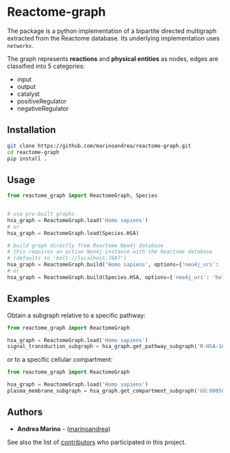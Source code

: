 # Reactome-graph

The package is a python implementation of a bipartite directed multigraph extracted from the Reactome database. Its underlying implementation uses `networkx`.

The graph represents **reactions** and **physical entities** as nodes, edges are classified into 5 categories:

- input
- output
- catalyst
- positiveRegulator
- negativeRegulator

## Installation

```bash
git clone https://github.com/marinoandrea/reactome-graph.git
cd reactome-graph
pip install .
```

## Usage

```python
from reactome_graph import ReactomeGraph, Species


# use pre-built graphs
hsa_graph = ReactomeGraph.load('Homo sapiens')
# or
hsa_graph = ReactomeGraph.load(Species.HSA)

# build graph directly from Reactome Neo4j database
# this requires an active Neo4j instance with the Reactome database
# (defaults to 'bolt://localhost:7687')
hsa_graph = ReactomeGraph.build('Homo sapiens', options={'neo4j_uri': 'bolt://<YOUR_HOST>:<YOUR_PORT>'})
# or
hsa_graph = ReactomeGraph.build(Species.HSA, options={'neo4j_uri': 'bolt://<YOUR_HOST>:<YOUR_PORT>'})

```

## Examples

Obtain a subgraph relative to a specific pathway:

```python
from reactome_graph import ReactomeGraph

hsa_graph = ReactomeGraph.load('Homo sapiens')
signal_transduction_subgraph = hsa_graph.get_pathway_subgraph('R-HSA-162582')
```

or to a specific cellular compartment:

```python
from reactome_graph import ReactomeGraph

hsa_graph = ReactomeGraph.load('Homo sapiens')
plasma_membrane_subgraph = hsa_graph.get_compartment_subgraph('GO:0005886')
```

## Authors

- **Andrea Marino** - ([marinoandrea](https://github.com/marinoandrea))

See also the list of [contributors](https://github.com/marinoandrea/reactome-graph/contributors) who participated in this project.
